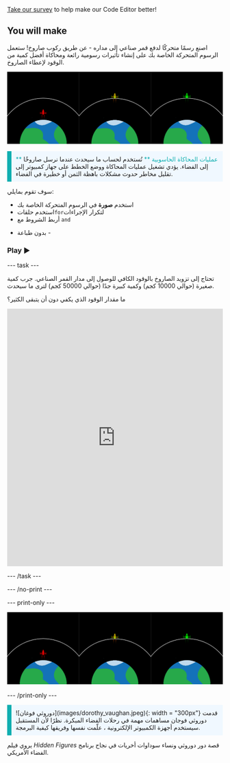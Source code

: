 <div class="c-survey-banner" style="width:100%">
  <a class="c-survey-banner__link" href="https://form.raspberrypi.org/f/code-editor-feedback" target="_blank">Take our survey</a> to help make our Code Editor better!
</div>

## You will make

اصنع رسمًا متحركًا لدفع قمر صناعي إلى مداره - عن طريق ركوب صاروخ! ستعمل الرسوم المتحركة الخاصة بك على إنشاء تأثيرات رسومية رائعة ومحاكاة أفضل كمية من الوقود لإعطاء الصاروخ.

![تظهر الشاشات المتجاورة صاروخًا أخضر في المدار وصاروخًا أحمر فشل في الوصول إلى المدار.](images/showcase.png)

<p style="border-left: solid; border-width:10px; border-color: #0faeb0; background-color: aliceblue; padding: 10px;">
<span style="color: #0faeb0">** عمليات المحاكاة الحاسوبية **</span> تُستخدم لحساب ما سيحدث عندما نرسل صاروخًا إلى الفضاء. يؤدي تشغيل عمليات المحاكاة ووضع الخطط على جهاز كمبيوتر إلى تقليل مخاطر حدوث مشكلات باهظة الثمن أو خطيرة في الفضاء.
</p>

سوف تقوم بمايلي:
+ استخدم **صورة** في الرسوم المتحركة الخاصة بك
+ استخدم حلقات`for`لتكرار الإجراءات
+ أربط الشروط مع `and`

- بدون طباعة -

### Play ▶️

--- task ---

<div style="display: flex; flex-wrap: wrap">
<div style="flex-basis: 175px; flex-grow: 1">  
تحتاج إلى تزويد الصاروخ بالوقود الكافي للوصول إلى مدار القمر الصناعي. جرب كمية صغيرة (حوالي 10000 كجم) وكمية كبيرة جدًا (حوالي 50000 كجم) لترى ما سيحدث. 

ما مقدار الوقود الذي يكفي دون أن يتبقى الكثير؟
</div>
<iframe src="https://editor.raspberrypi.org/en/embed/viewer/rocket-launch-example" width="600" height="600" frameborder="0" marginwidth="0" marginheight="0" allowfullscreen>
</iframe>
</div>

--- /task ---

--- /no-print ---

--- print-only ---

![Completed project example of rocket ships flying into outer space.](images/showcase.png)

--- /print-only ---

<p style="border-left: solid; border-width:10px; border-color: #0faeb0; background-color: aliceblue; padding: 10px;"> ![دوروثي فوغان](images/dorothy_vaughan.jpeg){: width = "300px"} قدمت دوروثي فوجان مساهمات مهمة في رحلات الفضاء المبكرة. نظرًا لأن المستقبل سيستخدم أجهزة الكمبيوتر الإلكترونية ، علّمت نفسها وفريقها كيفية البرمجة.

يروي فيلم *Hidden Figures* قصة دور دوروثي ونساء سوداوات أخريات في نجاح برنامج الفضاء الأمريكي. 
